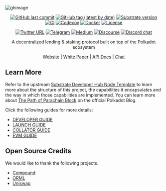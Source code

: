 ![ghimage](https://user-images.githubusercontent.com/4702705/127602037-7ba2faf1-8459-493b-b1d6-2dc062aa6249.png)

<div align="center">

[![GitHub last commit](https://img.shields.io/github/last-commit/parallel-finance/parallel)](https://github.com/parallel-finance/parallel/commits/master)
[![GitHub tag (latest by date)](https://img.shields.io/github/v/tag/parallel-finance/parallel)](https://github.com/parallel-finance/parallel/tags)
[![Substrate version](https://img.shields.io/badge/Substrate-3.0.0-brightgreen?logo=Parity%20Substrate)](https://substrate.io/)
[![CI](https://github.com/parallel-finance/parallel/workflows/CI/badge.svg)](https://github.com/parallel-finance/parallel/actions)
[![Codecov](https://codecov.io/gh/parallel-finance/parallel/branch/master/graph/badge.svg)](https://codecov.io/gh/parallel-finance/parallel)
[![Docker](https://img.shields.io/docker/pulls/parallelfinance/parallel?logo=docker)](https://hub.docker.com/r/parallelfinance/parallel)
[![License](https://img.shields.io/github/license/parallel-finance/parallel?color=green)](https://github.com/parallel-finance/parallel/blob/master/LICENSE)

[![Twitter URL](https://img.shields.io/twitter/follow/ParallelFi?style=social)](https://twitter.com/ParallelFi)
[![Telegram](https://img.shields.io/badge/Telegram-gray?logo=telegram)](https://t.me/parallelfi_community)
[![Medium](https://img.shields.io/badge/Medium-gray?logo=medium)](https://parallelfinance.medium.com)
[![Discourse](https://img.shields.io/badge/Forum-gray?logo=discourse)](https://discourse.parallel.fi)
[![Discord chat][discord-badge]][discord-url]

</div>

<div align="center">

A decentralized lending & staking protocol built on top of the Polkadot ecosystem

[discord-badge]: https://img.shields.io/discord/830972820846018600.svg?logo=discord&style=flat-square
[discord-url]: https://discord.com/invite/buKKx4dySW

[Website](https://parallel.fi) |
[White Paper](https://docs.parallel.fi/white-paper) |
[API Docs](https://api-docs.parallel.fi/rustdocs) |
[Chat](https://discord.com/invite/buKKx4dySW)

</div>

## Learn More

Refer to the upstream
[Substrate Developer Hub Node Template](https://github.com/substrate-developer-hub/substrate-node-template)
to learn more about the structure of this project, the capabilities it encapsulates and the way in
which those capabilities are implemented. You can learn more about
[The Path of Parachain Block](https://polkadot.network/the-path-of-a-parachain-block/) on the
official Polkadot Blog.

Click the following guides for more details:

- [DEVELOPER GUIDE](https://github.com/parallel-finance/parallel/blob/master/docs/DEVELOPER-GUIDE.md)
- [LAUNCH GUIDE](https://github.com/parallel-finance/parallel/blob/master/docs/LAUNCH.md)
- [COLLATOR GUIDE](https://github.com/parallel-finance/parallel/blob/master/docs/COLLATOR.md)
- [EVM GUIDE](https://github.com/parallel-finance/parallel/blob/master/docs/EVM.md)

## Open Source Credits

We would like to thank the following projects.

- [Compound](https://compound.finance)
- [ORML](https://github.com/open-web3-stack/open-runtime-module-library)
- [Uniswap](https://uniswap.org)
